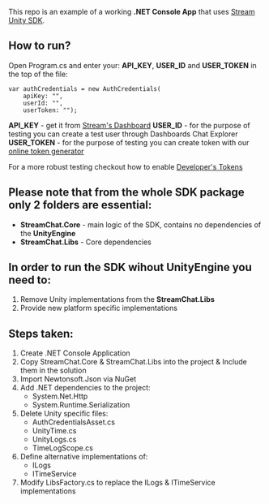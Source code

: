 This repo is an example of a working **.NET Console App** that uses [Stream Unity SDK](https://github.com/GetStream/stream-chat-unity).

## How to run?
Open Program.cs and enter your: **API_KEY**, **USER_ID** and **USER_TOKEN** in the top of the file:
```
var authCredentials = new AuthCredentials(
    apiKey: "",
    userId: "",
    userToken: "");
```

**API_KEY** - get it from [Stream's Dashboard](https://dashboard.getstream.io/)
**USER_ID** - for the purpose of testing you can create a test user through Dashboards Chat Explorer
**USER_TOKEN** - for the purpose of testing you can create token with our [online token generator](https://getstream.io/chat/docs/unity/tokens_and_authentication/?language=unity#manually-generating-tokens)

For a more robust testing checkout how to enable [Developer's Tokens](https://getstream.io/chat/docs/unity/tokens_and_authentication/?language=unity#developer-tokens)

## Please note that from the whole SDK package only 2 folders are essential:
- **StreamChat.Core** - main logic of the SDK, contains no dependencies of the **UnityEngine**
- **StreamChat.Libs** - Core dependencies


## In order to run the SDK wihout UnityEngine you need to:
1. Remove Unity implementations from the **StreamChat.Libs**
2. Provide new platform specific implementations


## Steps taken:
1. Create .NET Console Application
2. Copy StreamChat.Core & StreamChat.Libs into the project & Include them in the solution
3. Import Newtonsoft.Json via NuGet
4. Add .NET dependencies to the project:
	- System.Net.Http
	- System.Runtime.Serialization
5. Delete Unity specific files:
	- AuthCredentialsAsset.cs
	- UnityTime.cs
	- UnityLogs.cs
	- TimeLogScope.cs
6. Define alternative implementations of:
	- ILogs
	- ITimeService
7. Modify LibsFactory.cs to replace the ILogs & ITimeService implementations
